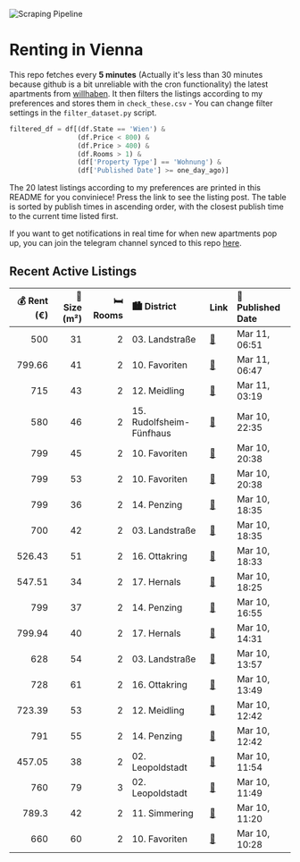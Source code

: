 ![Scraping Pipeline](https://github.com/AthomsG/renting-in-vienna/actions/workflows/run_pipeline.yml/badge.svg)


# Renting in Vienna

This repo fetches every **5 minutes** (Actually it's less than 30 minutes because github is a bit unreliable with the cron functionality) the latest apartments from [willhaben](https://www.willhaben.at/).
It then filters the listings according to my preferences and stores them in `check_these.csv` - You can change filter settings in the `filter_dataset.py` script.

```python
filtered_df = df[(df.State == 'Wien') & 
                 (df.Price < 800) &
                 (df.Price > 400) &
                 (df.Rooms > 1) &
                 (df['Property Type'] == 'Wohnung') &
                 (df['Published Date'] >= one_day_ago)]
```

The 20 latest listings according to my preferences are printed in this README for you conviniece! Press the link to see the listing post.
The table is sorted by publish times in ascending order, with the closest publish time to the current time listed first.

If you want to get notifications in real time for when new apartments pop up, you can join the telegram channel synced to this repo [here](https://t.me/+1HPAYOf5BSsyNTlk).

## Recent Active Listings

|   💰 Rent (€) |   📏 Size (m²) |   🛏️ Rooms | 🏙️ District              | Link                                                                                                                                                                                                                                                                                             | 📅 Published Date   |
|-------------:|--------------:|-----------:|:-------------------------|:-------------------------------------------------------------------------------------------------------------------------------------------------------------------------------------------------------------------------------------------------------------------------------------------------|:-------------------|
|       500    |            31 |          2 | 03. Landstraße           | [🔗](https://www.willhaben.at/iad/immobilien/d/mietwohnungen/wien/wien-1030-landstra%C3%9Fe/singlewohnung-wien-landstra%C3%9Fe-1991389751/)                                                                                                                                                       | Mar 11, 06:51      |
|       799.66 |            41 |          2 | 10. Favoriten            | [🔗](https://www.willhaben.at/iad/immobilien/d/mietwohnungen/wien/wien-1100-favoriten/zu-vermieten%21-helle-2-zimmer-wohnung-mit-balkon_t22-buchengasse-1232369813/)                                                                                                                              | Mar 11, 06:47      |
|       715    |            43 |          2 | 12. Meidling             | [🔗](https://www.willhaben.at/iad/immobilien/d/mietwohnungen/wien/wien-1120-meidling/baujahr-2017---hofseitiger-2-zimmer-neubau-mit-balkon-n%C3%A4he-u4-1981483892/)                                                                                                                              | Mar 11, 03:19      |
|       580    |            46 |          2 | 15. Rudolfsheim-Fünfhaus | [🔗](https://www.willhaben.at/iad/immobilien/d/mietwohnungen/wien/wien-1150-rudolfsheim-f%C3%BCnfhaus/%28reserviert%29-perfekt-aufgeteilte-helle-wohnung-1429830033/)                                                                                                                             | Mar 10, 22:35      |
|       799    |            45 |          2 | 10. Favoriten            | [🔗](https://www.willhaben.at/iad/immobilien/d/mietwohnungen/wien/wien-1100-favoriten/sonnwend---living%21-erstbezug---k%C3%BCche---klima---beschattung---u1-n%C3%A4he%21-1661379415/)                                                                                                            | Mar 10, 20:38      |
|       799    |            53 |          2 | 10. Favoriten            | [🔗](https://www.willhaben.at/iad/immobilien/d/mietwohnungen/wien/wien-1100-favoriten/sonnwend---living%21-erstbezug---k%C3%BCche---klima---beschattung---u1-n%C3%A4he%21-1940698360/)                                                                                                            | Mar 10, 20:38      |
|       799    |            36 |          2 | 14. Penzing              | [🔗](https://www.willhaben.at/iad/immobilien/d/mietwohnungen/wien/wien-1140-penzing/hofseitige-2-zimmer-neubauwohnung-mit-idealer-aufteilung-1313787120/)                                                                                                                                         | Mar 10, 18:35      |
|       700    |            42 |          2 | 03. Landstraße           | [🔗](https://www.willhaben.at/iad/immobilien/d/mietwohnungen/wien/wien-1030-landstra%C3%9Fe/hofruhelage-nach-komplettsanierung-im-herzen-des-3.-bezirks-1042598031/)                                                                                                                              | Mar 10, 18:35      |
|       526.43 |            51 |          2 | 16. Ottakring            | [🔗](https://www.willhaben.at/iad/immobilien/d/mietwohnungen/wien/wien-1160-ottakring/%28reserviert%29-gemeindewohnung-1500893406/)                                                                                                                                                               | Mar 10, 18:33      |
|       547.51 |            34 |          2 | 17. Hernals              | [🔗](https://www.willhaben.at/iad/immobilien/d/mietwohnungen/wien/wien-1170-hernals/hofseitiger-neubau-beim-yppenmarkt-1404740837/)                                                                                                                                                               | Mar 10, 18:25      |
|       799    |            37 |          2 | 14. Penzing              | [🔗](https://www.willhaben.at/iad/immobilien/d/mietwohnungen/wien/wien-1140-penzing/37m%C2%B2---2.stock---moderne-2-zimmer-wohnung-mit-heiz--und-k%C3%BChlkombi-1255935771/)                                                                                                                      | Mar 10, 16:55      |
|       799.94 |            40 |          2 | 17. Hernals              | [🔗](https://www.willhaben.at/iad/immobilien/d/mietwohnungen/wien/wien-1170-hernals/modernes-wohnen-im-erstbezug---frisch-sanierte-wohnung-mit-hochwertiger-ausstattung%21---jetzt-zuschlagen-1534867671/)                                                                                        | Mar 10, 14:31      |
|       628    |            54 |          2 | 03. Landstraße           | [🔗](https://www.willhaben.at/iad/immobilien/d/mietwohnungen/wien/wien-1030-landstra%C3%9Fe/n%C3%A4he-botanischer-garten---mohsgasse-%7C-zentral-gelegene-54m%C2%B2-altbauwohnung-mit-flair-%7C-2-zimmer-%7C-einbauk%C3%BCche-%7C-neu-adaptiert-%7C-gesamtmiete-%E2%82%AC-628----%7C-1349834495/) | Mar 10, 13:57      |
|       728    |            61 |          2 | 16. Ottakring            | [🔗](https://www.willhaben.at/iad/immobilien/d/mietwohnungen/wien/wien-1160-ottakring/gut-geschnittene-wohnung-in-guter-lage-932927905/)                                                                                                                                                          | Mar 10, 13:49      |
|       723.39 |            53 |          2 | 12. Meidling             | [🔗](https://www.willhaben.at/iad/immobilien/d/mietwohnungen/wien/wien-1120-meidling/zu-vermieten:-53-m%C2%B2-wohnung-in-der-ruckergasse-49-1120-wien-1088571213/)                                                                                                                                | Mar 10, 12:42      |
|       791    |            55 |          2 | 14. Penzing              | [🔗](https://www.willhaben.at/iad/immobilien/d/mietwohnungen/wien/wien-1140-penzing/g%C3%BCnstige-lage-n%C3%A4he-u3-h%C3%BCtteldorfer-stra%C3%9Fe-1019597990/)                                                                                                                                    | Mar 10, 12:42      |
|       457.05 |            38 |          2 | 02. Leopoldstadt         | [🔗](https://www.willhaben.at/iad/immobilien/d/mietwohnungen/wien/wien-1020-leopoldstadt/h%C3%BCbsche-hofseitige-singlewohnung-n%C3%A4he-prater-1469247203/)                                                                                                                                      | Mar 10, 11:54      |
|       760    |            79 |          3 | 02. Leopoldstadt         | [🔗](https://www.willhaben.at/iad/immobilien/d/mietwohnungen/wien/wien-1020-leopoldstadt/%28reserviert%29-3-zimmer-gemeinde-wohnung-im-1020-wien-wwt/-vk-906762386/)                                                                                                                              | Mar 10, 11:49      |
|       789.3  |            42 |          2 | 11. Simmering            | [🔗](https://www.willhaben.at/iad/immobilien/d/mietwohnungen/wien/wien-1110-simmering/n%C3%A4he-schloss-neugeb%C3%A4ude---wohnung-perfekt-f%C3%BCr-singles-oder-p%C3%A4rchen-mit-freifl%C3%A4che-989562853/)                                                                                      | Mar 10, 11:20      |
|       660    |            60 |          2 | 10. Favoriten            | [🔗](https://www.willhaben.at/iad/immobilien/d/mietwohnungen/wien/wien-1100-favoriten/gemeinde-2-zimmer-wohnung-mit-balkon-1769489952/)                                                                                                                                                           | Mar 10, 10:28      |
